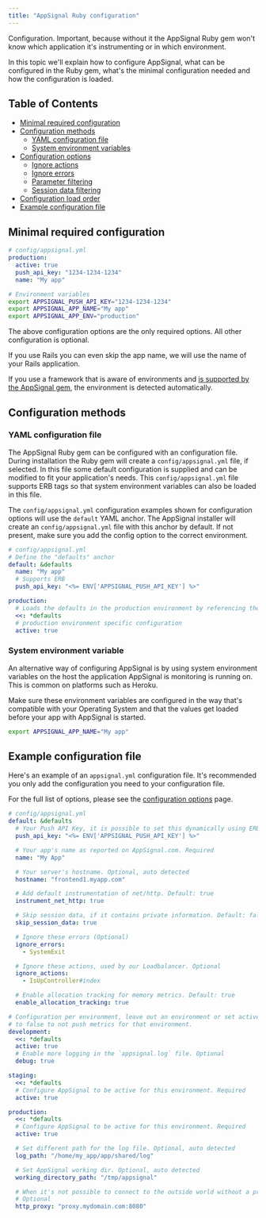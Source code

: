 ```yaml
---
title: "AppSignal Ruby configuration"
---
```


Configuration. Important, because without it the AppSignal Ruby gem won't
know which application it's instrumenting or in which environment.

In this topic we'll explain how to configure AppSignal, what can be configured
in the Ruby gem, what's the minimal configuration needed and how the
configuration is loaded.

## Table of Contents

- [Minimal required configuration](#minimal-required-configuration)
- [Configuration methods](#configuration-methods)
  - [YAML configuration file](#yaml-configuration-file)
  - [System environment variables](#system-environment-variables)
- [Configuration options](/ruby/configuration/options.html)
  - [Ignore actions](/ruby/configuration/ignore-actions.html)
  - [Ignore errors](/ruby/configuration/ignore-errors.html)
  - [Parameter filtering](/ruby/configuration/parameter-filtering.html)
  - [Session data filtering](/ruby/configuration/session-data-filtering.html)
- [Configuration load order](/ruby/configuration/load-order.html)
- [Example configuration file](#example-configuration-file)

## Minimal required configuration

```yaml
# config/appsignal.yml
production:
  active: true
  push_api_key: "1234-1234-1234"
  name: "My app"
```

```bash
# Environment variables
export APPSIGNAL_PUSH_API_KEY="1234-1234-1234"
export APPSIGNAL_APP_NAME="My app"
export APPSIGNAL_APP_ENV="production"
```

The above configuration options are the only required options. All other
configuration is optional.

If you use Rails you can even skip the app name, we will use the name of your
Rails application.

If you use a framework that is aware of environments and [is supported by the
AppSignal gem](/ruby/integrations/index.html), the environment is detected
automatically.

## Configuration methods

### YAML configuration file

The AppSignal Ruby gem can be configured with an configuration file. During installation the Ruby gem will create a `config/appsignal.yml` file, if selected. In this file some default configuration is supplied and can be modified to fit your application's needs. This `config/appsignal.yml` file supports ERB tags so that system environment variables can also be loaded in this file.

The `config/appsignal.yml` configuration examples shown for configuration options will use the `default` YAML anchor. The AppSignal installer will create an `config/appsignal.yml` file with this anchor by default. If not present, make sure you add the config option to the correct environment.

```yml
# config/appsignal.yml
# Define the "defaults" anchor
default: &defaults
  name: "My app"
  # Supports ERB
  push_api_key: "<%= ENV['APPSIGNAL_PUSH_API_KEY'] %>"

production:
  # Loads the defaults in the production environment by referencing the anchor
  <<: *defaults
  # production environment specific configuration
  active: true
```

### System environment variable

An alternative way of configuring AppSignal is by using system environment variables on the host the application AppSignal is monitoring is running on. This is common on platforms such as Heroku.

Make sure these environment variables are configured in the way that's compatible with your Operating System and that the values get loaded before your app with AppSignal is started.

```sh
export APPSIGNAL_APP_NAME="My app"
```

## Example configuration file

Here's an example of an `appsignal.yml` configuration file. It's recommended
you only add the configuration you need to your configuration file.

For the full list of options, please see the [configuration
options](/ruby/configuration/options.html) page.

```yaml
# config/appsignal.yml
default: &defaults
  # Your Push API Key, it is possible to set this dynamically using ERB. Requred
  push_api_key: "<%= ENV['APPSIGNAL_PUSH_API_KEY'] %>"

  # Your app's name as reported on AppSignal.com. Required
  name: "My App"

  # Your server's hostname. Optional, auto detected
  hostname: "frontend1.myapp.com"

  # Add default instrumentation of net/http. Default: true
  instrument_net_http: true

  # Skip session data, if it contains private information. Default: false
  skip_session_data: true

  # Ignore these errors (Optional)
  ignore_errors:
    - SystemExit

  # Ignore these actions, used by our Loadbalancer. Optional
  ignore_actions:
    - IsUpController#index

  # Enable allocation tracking for memory metrics. Default: true
  enable_allocation_tracking: true

# Configuration per environment, leave out an environment or set active
# to false to not push metrics for that environment.
development:
  <<: *defaults
  active: true
  # Enable more logging in the `appsignal.log` file. Optional
  debug: true

staging:
  <<: *defaults
  # Configure AppSignal to be active for this environment. Required
  active: true

production:
  <<: *defaults
  # Configure AppSignal to be active for this environment. Required
  active: true

  # Set different path for the log file. Optional, auto detected
  log_path: "/home/my_app/app/shared/log"

  # Set AppSignal working dir. Optional, auto detected
  working_directory_path: "/tmp/appsignal"

  # When it's not possible to connect to the outside world without a proxy.
  # Optional
  http_proxy: "proxy.mydomain.com:8080"
```
